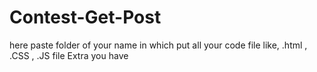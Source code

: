 # Contest-Get-Post
here paste folder of your name in which put all your code file like, .html , .CSS , .JS file Extra you have
